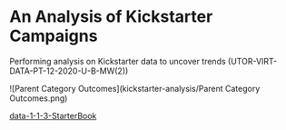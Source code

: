 # An Analysis of Kickstarter Campaigns

Performing analysis on Kickstarter data to uncover trends (UTOR-VIRT-DATA-PT-12-2020-U-B-MW(2))

![Parent Category Outcomes](kickstarter-analysis/Parent Category Outcomes.png)


[data-1-1-3-StarterBook](kickstarter-analysis/data-1-1-3-StarterBook.xlxs)
